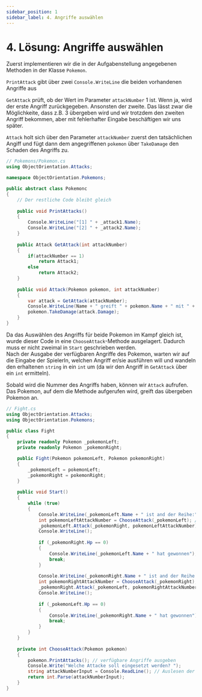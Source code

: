 ```yaml
---
sidebar_position: 1
sidebar_label: 4. Angriffe auswählen
---
```


# 4. Lösung: Angriffe auswählen

Zuerst implementieren wir die in der Aufgabenstellung angegebenen Methoden in der Klasse `Pokemon`.

`PrintAttack` gibt über zwei `Console.WriteLine` die beiden vorhandenen Angriffe aus

`GetAttack` prüft, ob der Wert im Parameter `attackNumber` 1 ist. Wenn ja, wird der erste Angriff zurückgegeben. Ansonsten der zweite. Das lässt zwar die Möglichkeite, dass z.B. 3 übergeben wird und wir trotzdem den zweiten Angriff bekommen, aber mit fehlerhafter Eingabe beschäftigen wir uns später.

`Attack` holt sich über den Parameter `attackNumber` zuerst den tatsächlichen Angiff und fügt dann dem angegriffenen `pokemon` über `TakeDamage` den Schaden des Angriffs zu.

```cs
// Pokemons/Pokemon.cs
using ObjectOrientation.Attacks;

namespace ObjectOrientation.Pokemons;

public abstract class Pokemonc
{
    // Der restliche Code bleibt gleich
    
    public void PrintAttacks()
    {
        Console.WriteLine("[1] " + _attack1.Name);
        Console.WriteLine("[2] " + _attack2.Name);
    }
    
    public Attack GetAttack(int attackNumber)
    {
        if(attackNumber == 1)
            return Attack1;
        else
            return Attack2;
    }
    
    public void Attack(Pokemon pokemon, int attackNumber)
    {
        var attack = GetAttack(attackNumber);
        Console.WriteLine(Name + " greift " + pokemon.Name + " mit " + attack.Name + " an");
        pokemon.TakeDamage(attack.Damage);
    }
}
```

Da das Auswählen des Angriffs für beide Pokemon im Kampf gleich ist, wurde dieser Code in eine `ChooseAttack`-Methode ausgelagert. Dadurch muss er nicht zweimal in `Start` geschrieben werden.<br/>
Nach der Ausgabe der verfügbaren Angriffe des Pokemon, warten wir auf die Eingabe der SpielerIn, welchen Angriff er/sie ausführen will und wandeln den erhaltenen `string` in ein `int` um (da wir den Angriff in `GetAttack` über ein `int` ermitteln).

Sobald wird die Nummer des Angriffs haben, können wir `Attack` aufrufen. Das Pokemon, auf dem die Methode aufgerufen wird, greift das übergeben Pokemon an.

```cs
// Fight.cs
using ObjectOrientation.Attacks;
using ObjectOrientation.Pokemons;

public class Fight
{
    private readonly Pokemon _pokemonLeft;    
    private readonly Pokemon _pokemonRight;    

    public Fight(Pokemon pokemonLeft, Pokemon pokemonRight)
    {
        _pokemonLeft = pokemonLeft;
        _pokemonRight = pokemonRight;
    }
    
    public void Start()
    {
        while (true)
        {
            Console.WriteLine(_pokemonLeft.Name + " ist and der Reihe:");
            int pokemonLeftAttackNumber = ChooseAttack(_pokemonLeft); // Auswählen des Angriffs
            _pokemonLeft.Attack(_pokemonRight, pokemonLeftAttackNumber); // _pokemonLeft greift _pokemonRight an
            Console.WriteLine();
            
            if (_pokemonRight.Hp == 0)
            {
                Console.WriteLine(_pokemonLeft.Name + " hat gewonnen");
                break;
            }
            
            Console.WriteLine(_pokemonRight.Name + " ist and der Reihe:");
            int pokemonRightAttackNumber = ChooseAttack(_pokemonRight); // Auswählen des Angriffs
            _pokemonRight.Attack(_pokemonLeft, pokemonRightAttackNumber); // _pokemonRight greift _pokemonLeft an
            Console.WriteLine();
            
            if (_pokemonLeft.Hp == 0)
            {
                Console.WriteLine(_pokemonRight.Name + " hat gewonnen");
                break;
            }
        }
    }
    
    private int ChooseAttack(Pokemon pokemon)
    {
        pokemon.PrintAttacks(); // verfügbare Angriffe ausgeben
        Console.Write("Welche Attacke soll eingesetzt werden? ");
        string attackNumberInput = Console.ReadLine(); // Auslesen der SpielerInnen Eingabe
        return int.Parse(attackNumberInput);  
    }
}
```